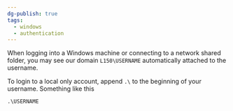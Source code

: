 ```yaml
---
dg-publish: true
tags:
  - windows
  - authentication
---
```

When logging into a Windows machine or connecting to a network shared folder, you may see our domain `L150\USERNAME` automatically attached to the username.

To login to a local only account, append `.\` to the beginning of your username. Something like this

```shell
.\USERNAME
```